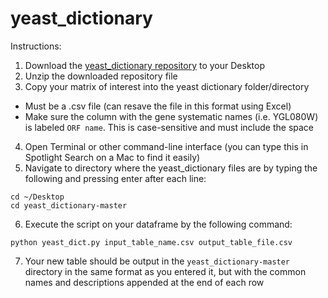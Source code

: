 # yeast_dictionary

Instructions:   
1. Download the [yeast_dictionary repository](https://github.com/j-berg/yeast_dictionary/archive/master.zip) to your Desktop
2. Unzip the downloaded repository file
3. Copy your matrix of interest into the yeast dictionary folder/directory
  - Must be a .csv file (can resave the file in this format using Excel) 
  - Make sure the column with the gene systematic names (i.e. YGL080W) is labeled `ORF name`. This is case-sensitive and must include the space
4. Open Terminal or other command-line interface (you can type this in Spotlight Search on a Mac to find it easily)
5. Navigate to directory where the yeast_dictionary files are by typing the following and pressing enter after each line:
```
cd ~/Desktop
cd yeast_dictionary-master
```
6. Execute the script on your dataframe by the following command:
```
python yeast_dict.py input_table_name.csv output_table_file.csv
```
7. Your new table should be output in the `yeast_dictionary-master` directory in the same format as you entered it, but with the common names and descriptions appended at the end of each row
